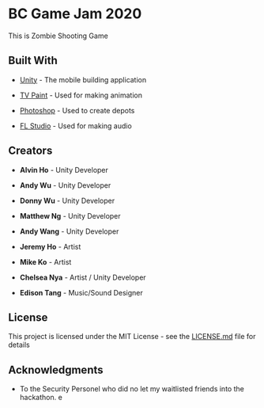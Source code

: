 # BC Game Jam 2020

This is Zombie Shooting Game

## Built With

* [Unity](https://unity.com/) - The mobile building application

* [TV Paint](https://www.tvpaint.com/) - Used for making animation

* [Photoshop](https://www.photoshop.com/) - Used to create depots

* [FL Studio](https://www.image-line.com/flstudio/) - Used for making audio


## Creators

* **Alvin Ho** - Unity Developer

* **Andy Wu** - Unity Developer

* **Donny Wu** - Unity Developer

* **Matthew Ng** - Unity Developer

* **Andy Wang** - Unity Developer

* **Jeremy Ho** - Artist 

* **Mike Ko** - Artist

* **Chelsea Nya** - Artist / Unity Developer

* **Edison Tang** - Music/Sound Designer


## License

This project is licensed under the MIT License - see the [LICENSE.md](LICENSE.md) file for details

## Acknowledgments

* To the Security Personel who did no let my waitlisted friends into the hackathon.
e